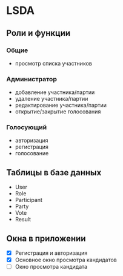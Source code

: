 # LSDA

## Роли и функции

### Общие

- просмотр списка участников

### Администратор

- добавление участника/партии
- удаление участника/партии
- редактирование участника/партии
- открытие/закрытие голосования

### Голосующий

- авторизация
- регистрация
- голосование

## Таблицы в базе данных

- User
- Role
- Participant
- Party
- Vote
- Result

## Окна в приложении

- [x] Регистрация и авторизация
- [x] Основное окно просмотра кандидатов
- [ ] Окно просмотра кандидата 
